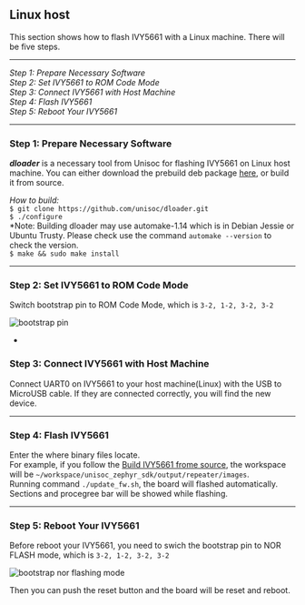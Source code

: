## Linux host
This section shows how to flash IVY5661 with a Linux machine. There will be five steps.  

***
*Step 1: Prepare Necessary Software*  
*Step 2: Set IVY5661 to ROM Code Mode*  
*Step 3: Connect IVY5661 with Host Machine*   
*Step 4: Flash IVY5661*  
*Step 5: Reboot Your IVY5661*

---

### Step 1: Prepare Necessary Software  
***dloader*** is a necessary tool from Unisoc for flashing IVY5661 on Linux host machine. You can either download the prebuild deb package [here](https://github.com/unisoc/dloader/releases/download/unisoc-v0.3.1/dloader_0.3.1-1_amd64.deb), or build it from source.  

*How to build:*  
```$ git clone https://github.com/unisoc/dloader.git```  
```$ ./configure```  
*Note: Building dloader may use automake-1.14 which is in Debian Jessie or Ubuntu Trusty. Please check use the command ```automake --version``` to check the version.  
```$ make && sudo make install```   

---

### Step 2: Set IVY5661 to ROM Code Mode  
Switch bootstrap pin to ROM Code Mode, which is ```3-2, 1-2, 3-2, 3-2```    

![bootstrap pin](../images/rom.jpg)  

-

### Step 3: Connect IVY5661 with Host Machine  
Connect UART0 on IVY5661 to your host machine(Linux) with the USB to MicroUSB cable. If they are connected correctly, you will find the new device.   

---  

### Step 4: Flash IVY5661
Enter the where binary files locate.  
For example, if you follow the [Build IVY5661 frome source](../build/Linux.md), the workspace will be ```~/workspace/unisoc_zephyr_sdk/output/repeater/images```.  
Running command ```./update_fw.sh```, the board will flashed automatically.  
Sections and procegree bar will be showed while flashing.  

---  

### Step 5: Reboot Your IVY5661
Before reboot your IVY5661, you need to swich the bootstrap pin to NOR FLASH mode, which is ```3-2, 1-2, 3-2, 3-2```    

![bootstrap nor flashing mode](../images/nor-flash.jpg)  

Then you can push the reset button and the board will be reset and reboot.  

 
